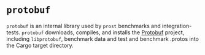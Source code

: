 # `protobuf`

`protobuf` is an internal library used by `prost` benchmarks
and integration-tests. `protobuf` downloads, compiles, and installs the
[Protobuf][1] project, including `libprotobuf`,
benchmark data and test and benchmark .protos into the Cargo target directory.

[1]: https://github.com/google/protobuf/
